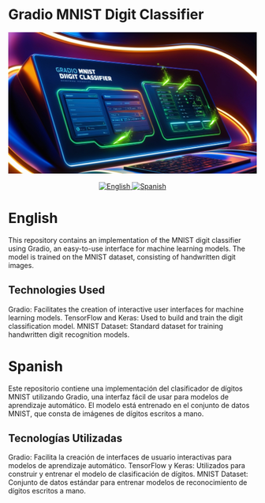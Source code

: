 # Gradio MNIST Digit Classifier
![](portada.jpg)
<p align="center">
  <a href="#english">
    <img src="https://raw.githubusercontent.com/lipis/flag-icon-css/master/flags/4x3/gb.svg" alt="English" width="32" height="32">
  </a>
  <a href="#spanish">
    <img src="https://raw.githubusercontent.com/lipis/flag-icon-css/master/flags/4x3/es.svg" alt="Spanish" width="32" height="32">
  </a>
</p>

# English
This repository contains an implementation of the MNIST digit classifier using Gradio, an easy-to-use interface for machine learning models. The model is trained on the MNIST dataset, consisting of handwritten digit images.

<h2> Technologies Used </h2>
Gradio: Facilitates the creation of interactive user interfaces for machine learning models.
TensorFlow and Keras: Used to build and train the digit classification model.
MNIST Dataset: Standard dataset for training handwritten digit recognition models.

# Spanish
Este repositorio contiene una implementación del clasificador de dígitos MNIST utilizando Gradio, una interfaz fácil de usar para modelos de aprendizaje automático. El modelo está entrenado en el conjunto de datos MNIST, que consta de imágenes de dígitos escritos a mano.

<h2> Tecnologías Utilizadas </h2>
Gradio: Facilita la creación de interfaces de usuario interactivas para modelos de aprendizaje automático.
TensorFlow y Keras: Utilizados para construir y entrenar el modelo de clasificación de dígitos.
MNIST Dataset: Conjunto de datos estándar para entrenar modelos de reconocimiento de dígitos escritos a mano.
